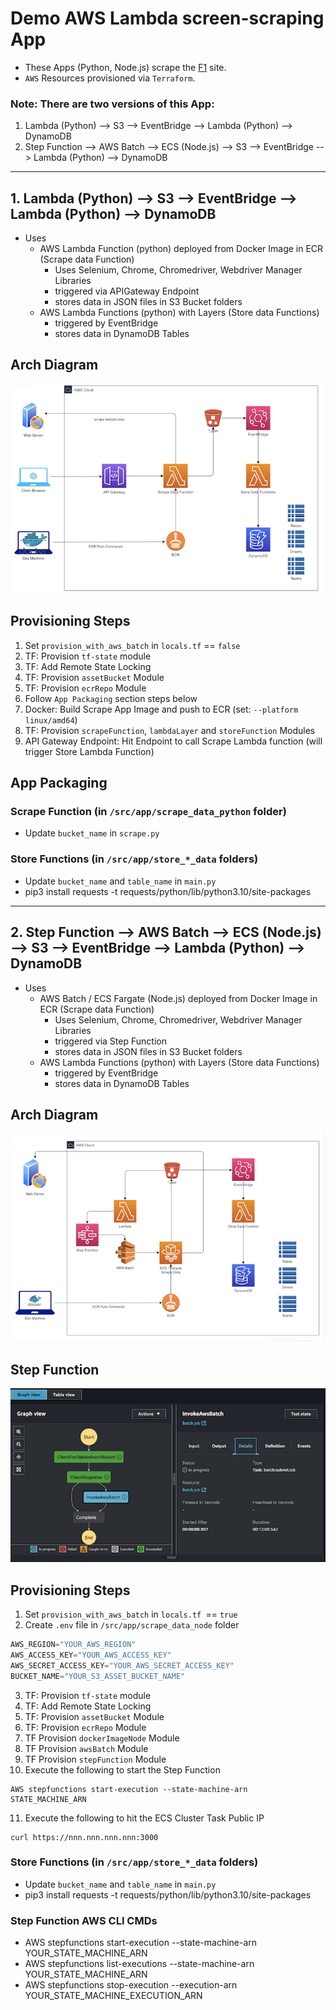 # Demo AWS Lambda screen-scraping App
- These Apps (Python, Node.js) scrape the [F1](https://www.formula1.com/) site.
- ```AWS``` Resources provisioned via ```Terraform```.

### Note: There are two versions of this App:
1. Lambda (Python) --> S3 --> EventBridge --> Lambda (Python) --> DynamoDB
2. Step Function --> AWS Batch -->  ECS  (Node.js) --> S3 --> EventBridge --> Lambda (Python) --> DynamoDB

<hr />

## 1. Lambda (Python) --> S3 --> EventBridge --> Lambda (Python) --> DynamoDB
- Uses
    - AWS Lambda Function (python) deployed from Docker Image in ECR (Scrape data Function)
        - Uses Selenium, Chrome, Chromedriver, Webdriver Manager Libraries
        - triggered via APIGateway Endpoint
        - stores data in JSON files in S3 Bucket folders
    - AWS Lambda Functions (python) with Layers (Store data Functions)
        - triggered by EventBridge
        - stores data in DynamoDB Tables
    
## Arch Diagram
![Arch Diagram](img/f1_arch_diagram.png?raw=true "Arch Diagram")

## Provisioning Steps
1. Set ```provision_with_aws_batch``` in ```locals.tf``` == ```false```
2. TF: Provision ```tf-state``` module
3. TF: Add Remote State Locking
4. TF: Provision ```assetBucket``` Module
5. TF: Provision ```ecrRepo``` Module
6. Follow ```App Packaging``` section steps below
7. Docker: Build Scrape App Image and push to ECR (set: ```--platform linux/amd64```)
8. TF: Provision ```scrapeFunction```, ```lambdaLayer``` and ```storeFunction``` Modules
9. API Gateway Endpoint: Hit Endpoint to call Scrape Lambda function (will trigger Store Lambda Function)

## App Packaging
### Scrape Function (in ```/src/app/scrape_data_python``` folder)
- Update ```bucket_name``` in ```scrape.py```

### Store Functions (in ```/src/app/store_*_data``` folders)
- Update ```bucket_name``` and ```table_name``` in ```main.py```
- pip3 install requests -t requests/python/lib/python3.10/site-packages

<hr />

## 2. Step Function --> AWS Batch -->  ECS  (Node.js) --> S3 --> EventBridge --> Lambda (Python) --> DynamoDB
- Uses
    - AWS Batch / ECS Fargate (Node.js) deployed from Docker Image in ECR (Scrape data Function)
        - Uses Selenium, Chrome, Chromedriver, Webdriver Manager Libraries
        - triggered via Step Function
        - stores data in JSON files in S3 Bucket folders
    - AWS Lambda Functions (python) with Layers (Store data Functions)
        - triggered by EventBridge
        - stores data in DynamoDB Tables

## Arch Diagram
![Arch Diagram](img/f1_arch_diagram_2.png?raw=true "Arch Diagram")

## Step Function
![Arch Diagram](img/f1_step_function.png?raw=true "Step Function")

## Provisioning Steps
1. Set ```provision_with_aws_batch``` in ```locals.tf ```== ```true```
2. Create ```.env``` file in ```/src/app/scrape_data_node``` folder
```JavaScript
AWS_REGION="YOUR_AWS_REGION"
AWS_ACCESS_KEY="YOUR_AWS_ACCESS_KEY"
AWS_SECRET_ACCESS_KEY="YOUR_AWS_SECRET_ACCESS_KEY"
BUCKET_NAME="YOUR_S3_ASSET_BUCKET_NAME"
```
3. TF: Provision ```tf-state``` module
4. TF: Add Remote State Locking
5. TF: Provision ```assetBucket``` Module
6. TF: Provision ```ecrRepo``` Module
7. TF Provision ```dockerImageNode``` Module
8. TF Provision ```awsBatch``` Module
9. TF Provision ```stepFunction``` Module
10. Execute the following to start the Step Function
```
AWS stepfunctions start-execution --state-machine-arn STATE_MACHINE_ARN
```
11. Execute the following to hit the ECS Cluster Task Public IP
```
curl https://nnn.nnn.nnn.nnn:3000
```

### Store Functions (in ```/src/app/store_*_data``` folders)
- Update ```bucket_name``` and ```table_name``` in ```main.py```
- pip3 install requests -t requests/python/lib/python3.10/site-packages

### Step Function AWS CLI CMDs
- AWS stepfunctions start-execution --state-machine-arn YOUR_STATE_MACHINE_ARN
- AWS stepfunctions list-executions --state-machine-arn YOUR_STATE_MACHINE_ARN
- AWS stepfunctions stop-execution --execution-arn YOUR_STATE_MACHINE_EXECUTION_ARN
